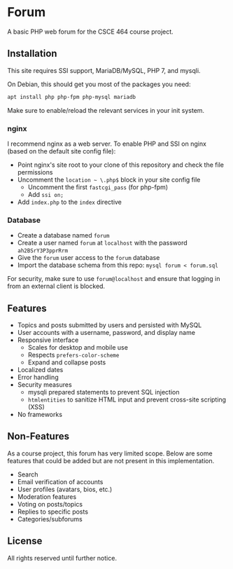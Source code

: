 # Forum

A basic PHP web forum for the CSCE 464 course project.

## Installation

This site requires SSI support, MariaDB/MySQL, PHP 7, and mysqli.

On Debian, this should get you most of the packages you need:

```sh
apt install php php-fpm php-mysql mariadb
```

Make sure to enable/reload the relevant services in your init system.

### nginx

I recommend nginx as a web server.
To enable PHP and SSI on nginx (based on the default site config file):

- Point nginx's site root to your clone of this repository and check the file permissions
- Uncomment the `location ~ \.php$` block in your site config file
	- Uncomment the first `fastcgi_pass` (for php-fpm)
	- Add `ssi on;`
- Add `index.php` to the `index` directive

### Database

- Create a database named `forum`
- Create a user named `forum` at `localhost` with the password `ah2BSrY3P3pprRrm`
- Give the `forum` user access to the `forum` database
- Import the database schema from this repo: `mysql forum < forum.sql`

For security, make sure to use `forum@localhost` and ensure that logging in from an external client is blocked.

## Features

- Topics and posts submitted by users and persisted with MySQL
- User accounts with a username, password, and display name
- Responsive interface
	- Scales for desktop and mobile use
	- Respects `prefers-color-scheme`
	- Expand and collapse posts
- Localized dates
- Error handling
- Security measures
	- mysqli prepared statements to prevent SQL injection
	- `htmlentities` to sanitize HTML input and prevent cross-site scripting (XSS)
- No frameworks

## Non-Features

As a course project, this forum has very limited scope.
Below are some features that could be added but are not present in this implementation.

- Search
- Email verification of accounts
- User profiles (avatars, bios, etc.)
- Moderation features
- Voting on posts/topics
- Replies to specific posts
- Categories/subforums

## License

All rights reserved until further notice.
